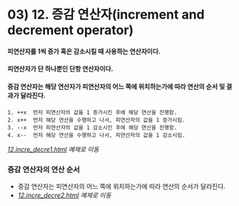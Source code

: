 # 03) 12. 증감 연산자(increment and decrement operator)

#### 피연산자를 1씩 증가 혹은 감소시킬 때 사용하는 연산자이다.
#### 피연산자가 단 하나뿐인 단항 연산자이다.
#### 증감 연산자는 해당 연산자가 피연산자의 어느 쪽에 위치하는가에 따라 연산의 순서 및 결과가 달라진다.

    1. ++x	먼저 피연산자의 값을 1 증가시킨 후에 해당 연산을 진행함.
    2. x++	먼저 해당 연산을 수행하고 나서, 피연산자의 값을 1 증가시킴.
    3. --x	먼저 피연산자의 값을 1 감소시킨 후에 해당 연산을 진행함.
    4. x--	먼저 해당 연산을 수행하고 나서, 피연산자의 값을 1 감소시킴.

_[12.incre_decre1.html](https://github.com/DaaEun/Studying-JavaScript/blob/main/section03.operator/section03.example/08.incre_decre1.html) 예제로 이동_
### 증감 연산자의 연산 순서
- 증감 연산자는 피연산자의 어느 쪽에 위치하는가에 따라 연산의 순서가 달라진다.
- _[12.incre_decre2.html](https://github.com/DaaEun/Studying-JavaScript/blob/main/section03.operator/section03.example/08.incre_decre2.html) 예제로 이동_  